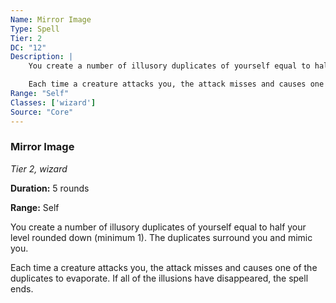 ```yaml
---
Name: Mirror Image
Type: Spell
Tier: 2
DC: "12"
Description: |
    You create a number of illusory duplicates of yourself equal to half your level rounded down (minimum 1). The duplicates surround you and mimic you.

    Each time a creature attacks you, the attack misses and causes one of the duplicates to evaporate. If all of the illusions have disappeared, the spell ends.Duration: "5 rounds"
Range: "Self"
Classes: ['wizard']
Source: "Core"
---
```


### Mirror Image

_Tier 2, wizard_

**Duration:** 5 rounds

**Range:** Self

You create a number of illusory duplicates of yourself equal to half your level rounded down (minimum 1). The duplicates surround you and mimic you.

Each time a creature attacks you, the attack misses and causes one of the duplicates to evaporate. If all of the illusions have disappeared, the spell ends.

